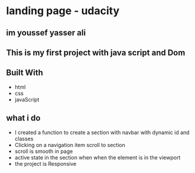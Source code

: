 # landing page - udacity

## im youssef yasser ali

## This is my first project with java script and Dom

## Built With

- html
- css
- javaScript

## what i do

- I created a function to create a section with navbar with dynamic id and classes
- Clicking on a navigation item scroll to section
- scroll is smooth in page
- active state in the section when when the element is in the viewport
- the project is Responsive
